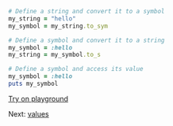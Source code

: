```rb
# Define a string and convert it to a symbol
my_string = "hello"
my_symbol = my_string.to_sym

# Define a symbol and convert it to a string
my_symbol = :hello
my_string = my_symbol.to_s

# Define a symbol and access its value
my_symbol = :hello
puts my_symbol
```

[Try on playground](https://onecompiler.com/ruby/3yh7dhbz9)

Next: [values](/2022/11/01/structs.html)
